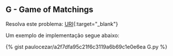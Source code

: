 
## G - Game of Matchings

Resolva este problema:
[URI][uri-2350]{:target="_blank"}

Um exemplo de implementação segue abaixo:

{% gist paulocezar/a2f7dfa95c21f6c3119a6b69c1e0e6ea G.py %}

[uri-2350]: https://www.urionlinejudge.com.br/judge/pt/problems/view/2350


